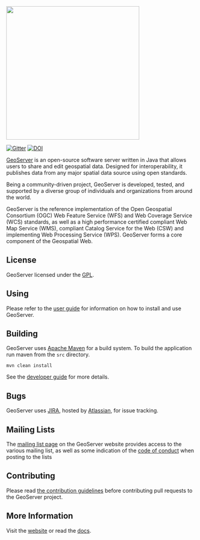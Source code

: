 <img src="/doc/en/themes/geoserver/static/GeoServer_500.png" width="353">

[![Gitter](https://badges.gitter.im/geoserver/geoserver.svg)](https://gitter.im/geoserver/geoserver?utm_source=badge&utm_medium=badge&utm_campaign=pr-badge&utm_content=badge)
[![DOI](https://zenodo.org/badge/2751199.svg)](https://zenodo.org/badge/latestdoi/2751199)

[GeoServer](http://geoserver.org) is an open-source software server written in Java that
allows users to share and edit geospatial data. Designed for interoperability, it publishes data from
any major spatial data source using open standards.

Being a community-driven project, GeoServer is developed, tested, and supported by a diverse group of
individuals and organizations from around the world.

GeoServer is the reference implementation of the Open Geospatial Consortium (OGC)
Web Feature Service (WFS) and Web Coverage Service (WCS) standards, as well as a high performance
certified compliant Web Map Service (WMS), compliant Catalog Service for the Web (CSW)
and implementing Web Processing Service (WPS).
GeoServer forms a core component of the Geospatial Web.

## License

GeoServer licensed under the [GPL](http://docs.geoserver.org/latest/en/user/introduction/license.html).

## Using

Please refer to the [user guide](http://docs.geoserver.org/latest/en/user/) for information
on how to install and use GeoServer.

## Building

GeoServer uses [Apache Maven](http://maven.apache.org/) for a build system. To
build the application run maven from the `src` directory.

    mvn clean install

See the [developer guide](http://docs.geoserver.org/latest/en/developer/)
for more details.

## Bugs

GeoServer uses [JIRA](https://osgeo-org.atlassian.net/projects/GEOS), hosted by
[Atlassian](https://www.atlassian.com/), for issue tracking.

## Mailing Lists

The [mailing list page](http://geoserver.org/comm/) on the GeoServer website provides
access to the various mailing list, as well as some indication of the [code of conduct](http://geoserver.org/comm/userlist-guidelines.html) when posting to the lists

## Contributing

Please read [the contribution guidelines](https://github.com/geoserver/geoserver/blob/main/CONTRIBUTING.md) before contributing pull requests to the GeoServer project.

## More Information

Visit the [website](http://geoserver.org/) or read the [docs](http://docs.geoserver.org/).
